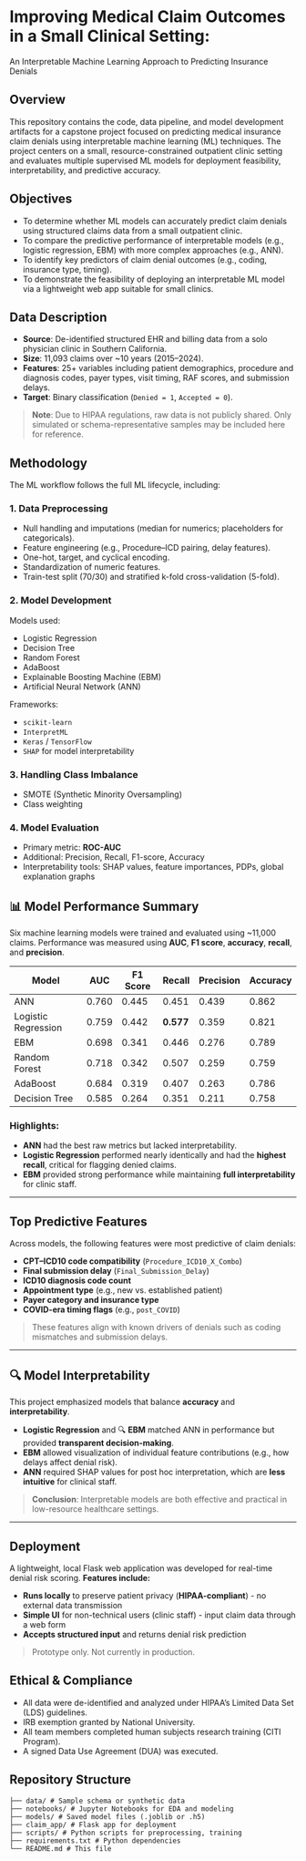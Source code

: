 # Improving Medical Claim Outcomes in a Small Clinical Setting:  

An Interpretable Machine Learning Approach to Predicting Insurance Denials

## Overview

This repository contains the code, data pipeline, and model development artifacts for a capstone project focused on predicting medical insurance claim denials using interpretable machine learning (ML) techniques. The project centers on a small, resource-constrained outpatient clinic setting and evaluates multiple supervised ML models for deployment feasibility, interpretability, and predictive accuracy.

## Objectives

- To determine whether ML models can accurately predict claim denials using structured claims data from a small outpatient clinic.
- To compare the predictive performance of interpretable models (e.g., logistic regression, EBM) with more complex approaches (e.g., ANN).
- To identify key predictors of claim denial outcomes (e.g., coding, insurance type, timing).
- To demonstrate the feasibility of deploying an interpretable ML model via a lightweight web app suitable for small clinics.

## Data Description

- **Source**: De-identified structured EHR and billing data from a solo physician clinic in Southern California.
- **Size**: 11,093 claims over ~10 years (2015–2024).
- **Features**: 25+ variables including patient demographics, procedure and diagnosis codes, payer types, visit timing, RAF scores, and submission delays.
- **Target**: Binary classification (`Denied = 1`, `Accepted = 0`).

> **Note**: Due to HIPAA regulations, raw data is not publicly shared. Only simulated or schema-representative samples may be included here for reference.

## Methodology

The ML workflow follows the full ML lifecycle, including:

### 1. **Data Preprocessing**
- Null handling and imputations (median for numerics; placeholders for categoricals).
- Feature engineering (e.g., Procedure–ICD pairing, delay features).
- One-hot, target, and cyclical encoding.
- Standardization of numeric features.
- Train-test split (70/30) and stratified k-fold cross-validation (5-fold).

### 2. **Model Development**
Models used:
- Logistic Regression
- Decision Tree
- Random Forest
- AdaBoost
- Explainable Boosting Machine (EBM)
- Artificial Neural Network (ANN)

Frameworks:
- `scikit-learn`
- `InterpretML`
- `Keras` / `TensorFlow`
- `SHAP` for model interpretability

### 3. **Handling Class Imbalance**
- SMOTE (Synthetic Minority Oversampling)
- Class weighting

### 4. **Model Evaluation**
- Primary metric: **ROC-AUC**
- Additional: Precision, Recall, F1-score, Accuracy
- Interpretability tools: SHAP values, feature importances, PDPs, global explanation graphs


## 📊 Model Performance Summary

Six machine learning models were trained and evaluated using ~11,000 claims. Performance was measured using **AUC**, **F1 score**, **accuracy**, **recall**, and **precision**.

| Model                  | AUC   | F1 Score | Recall | Precision | Accuracy |
|------------------------|-------|----------|--------|-----------|----------|
| ANN                 | 0.760 | 0.445    | 0.451  | 0.439     | 0.862    |
| Logistic Regression | 0.759 | 0.442    | **0.577**  | 0.359     | 0.821    |
| EBM                 | 0.698 | 0.341    | 0.446  | 0.276     | 0.789    |
| Random Forest       | 0.718 | 0.342    | 0.507  | 0.259     | 0.759    |
| AdaBoost            | 0.684 | 0.319    | 0.407  | 0.263     | 0.786    |
| Decision Tree       | 0.585 | 0.264    | 0.351  | 0.211     | 0.758    |

### Highlights:

- **ANN** had the best raw metrics but lacked interpretability.
- **Logistic Regression** performed nearly identically and had the **highest recall**, critical for flagging denied claims.
- **EBM** provided strong performance while maintaining **full interpretability** for clinic staff.

---

## Top Predictive Features

Across models, the following features were most predictive of claim denials:

- **CPT–ICD10 code compatibility** (`Procedure_ICD10_X_Combo`)
- **Final submission delay** (`Final_Submission_Delay`)
- **ICD10 diagnosis code count**
- **Appointment type** (e.g., new vs. established patient)
- **Payer category and insurance type**
- **COVID-era timing flags** (e.g., `post_COVID`)

> These features align with known drivers of denials such as coding mismatches and submission delays.

---

## 🔍 Model Interpretability

This project emphasized models that balance **accuracy** and **interpretability**.

- **Logistic Regression** and 🔍 **EBM** matched ANN in performance but provided **transparent decision-making**.
- **EBM** allowed visualization of individual feature contributions (e.g., how delays affect denial risk).
- **ANN** required SHAP values for post hoc interpretation, which are **less intuitive** for clinical staff.

> **Conclusion**: Interpretable models are both effective and practical in low-resource healthcare settings.

---

## Deployment

A lightweight, local Flask web application was developed for real-time denial risk scoring. **Features include:**

- **Runs locally** to preserve patient privacy (**HIPAA-compliant**) - no external data transmission
- **Simple UI** for non-technical users (clinic staff) - input claim data through a web form
- **Accepts structured input** and returns denial risk prediction

>  Prototype only. Not currently in production.


## Ethical & Compliance

- All data were de-identified and analyzed under HIPAA’s Limited Data Set (LDS) guidelines.
- IRB exemption granted by National University.
- All team members completed human subjects research training (CITI Program).
- A signed Data Use Agreement (DUA) was executed.

## Repository Structure

```
├── data/ # Sample schema or synthetic data
├── notebooks/ # Jupyter Notebooks for EDA and modeling
├── models/ # Saved model files (.joblib or .h5)
├── claim_app/ # Flask app for deployment
├── scripts/ # Python scripts for preprocessing, training
├── requirements.txt # Python dependencies
└── README.md # This file
``` 
